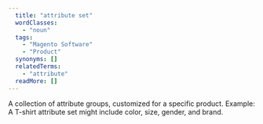 ```yaml
---
  title: "attribute set"
  wordClasses: 
    - "noun"
  tags: 
    - "Magento Software"
    - "Product"
  synonyms: []
  relatedTerms: 
    - "attribute"
  readMore: []
---
```

A collection of attribute groups, customized for a specific product. Example: A T-shirt attribute set might include color, size, gender, and brand.
